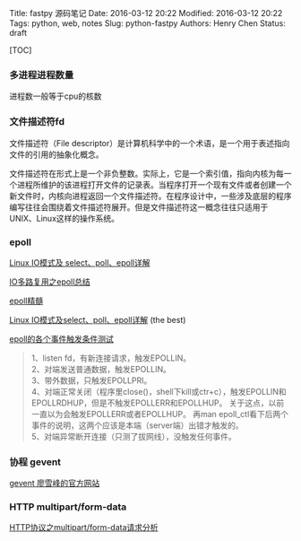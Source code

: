 Title: fastpy 源码笔记
Date: 2016-03-12 20:22
Modified: 2016-03-12 20:22
Tags: python, web, notes
Slug: python-fastpy
Authors: Henry Chen
Status: draft

[TOC]


### 多进程进程数量

进程数一般等于cpu的核数


### 文件描述符fd

文件描述符（File
descriptor）是计算机科学中的一个术语，是一个用于表述指向文件的引用的抽象化概念。

文件描述符在形式上是一个非负整数。实际上，它是一个索引值，指向内核为每一个进程所维护的该进程打开文件的记录表。当程序打开一个现有文件或者创建一个新文件时，内核向进程返回一个文件描述符。在程序设计中，一些涉及底层的程序编写往往会围绕着文件描述符展开。但是文件描述符这一概念往往只适用于UNIX、Linux这样的操作系统。


### epoll

[Linux IO模式及 select、poll、epoll详解](https://segmentfault.com/a/1190000003063859)

[IO多路复用之epoll总结](http://www.cnblogs.com/Anker/p/3263780.html)

[epoll精髓](http://www.cnblogs.com/OnlyXP/archive/2007/08/10/851222.html)

[Linux IO模式及select、poll、epoll详解](https://segmentfault.com/a/1190000003063859#articleHeader21) (the best)

[epoll的各个事件触发条件测试](http://www.cppblog.com/yangsf5/archive/2009/03/12/76353.aspx)
>1、listen fd，有新连接请求，触发EPOLLIN。  
>2、对端发送普通数据，触发EPOLLIN。  
>3、带外数据，只触发EPOLLPRI。  
>4、对端正常关闭（程序里close()，shell下kill或ctr+c），触发EPOLLIN和EPOLLRDHUP，但是不触发EPOLLERR和EPOLLHUP。 关于这点，以前一直以为会触发EPOLLERR或者EPOLLHUP。 再man epoll_ctl看下后两个事件的说明，这两个应该是本端（server端）出错才触发的。  
>5、对端异常断开连接（只测了拔网线），没触发任何事件。  


### 协程 gevent

[gevent 廖雪峰的官方网站](http://www.liaoxuefeng.com/wiki/001374738125095c955c1e6d8bb493182103fac9270762a000/001407503089986d175822da68d4d6685fbe849a0e0ca35000)


### HTTP multipart/form-data
[HTTP协议之multipart/form-data请求分析](http://blog.csdn.net/five3/article/details/7181521)
